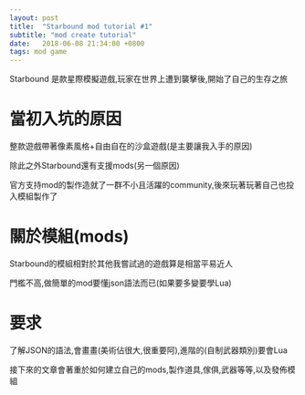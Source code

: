 ```yaml
---
layout: post
title:  "Starbound mod tutorial #1"
subtitle: "mod create tutorial"
date:   2018-06-08 21:34:00 +0800
tags: mod game
---
```


Starbound 是款星際模擬遊戲,玩家在世界上遭到襲擊後,開始了自己的生存之旅

# 當初入坑的原因

整款遊戲帶著像素風格+自由自在的沙盒遊戲(是主要讓我入手的原因)

除此之外Starbound還有支援mods(另一個原因)

官方支持mod的製作造就了一群不小且活躍的community,後來玩著玩著自己也投入模組製作了

# 關於模組(mods)

Starbound的模組相對於其他我嘗試過的遊戲算是相當平易近人

門檻不高,做簡單的mod要懂json語法而已(如果要多變要學Lua)

# 要求

了解JSON的語法,會畫畫(美術佔很大,很重要阿),進階的(自制武器類別)要會Lua

接下來的文章會著重於如何建立自己的mods,製作道具,傢俱,武器等等,以及發佈模組
